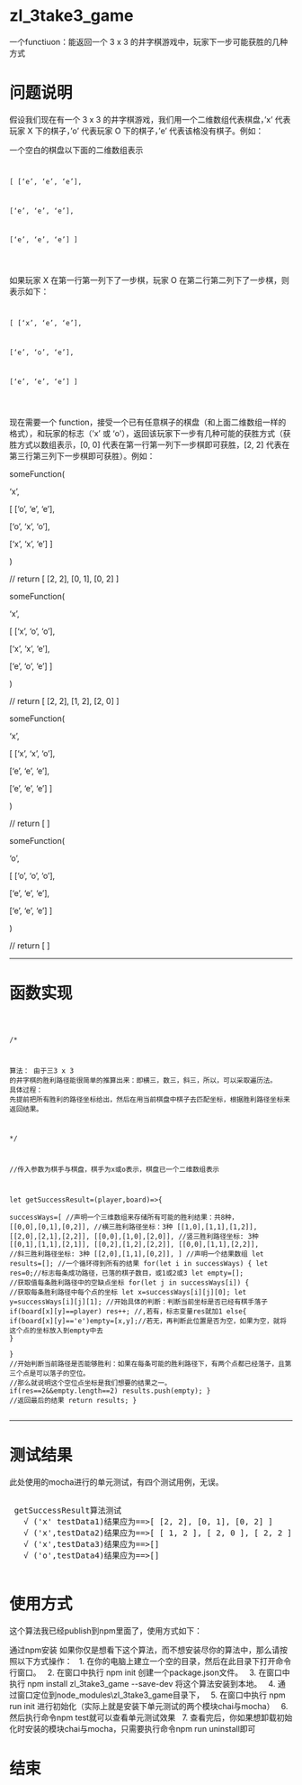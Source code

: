 # zl_3take3_game
一个functiuon：能返回一个 3 x 3 的井字棋游戏中，玩家下一步可能获胜的几种方式


<h1>问题说明</h1>


假设我们现在有一个 3 x 3 的井字棋游戏，我们用一个二维数组代表棋盘，’x’ 代表玩家 X 下的棋子，’o’ 代表玩家 O 下的棋子，’e’ 代表该格没有棋子。例如：

一个空白的棋盘以下面的二维数组表示
<code>

[ [‘e’, ‘e’, ‘e’],

  [‘e’, ‘e’, ‘e’],

  [‘e’, ‘e’, ‘e’] ]

 </code>

如果玩家 X 在第一行第一列下了一步棋，玩家 O 在第二行第二列下了一步棋，则表示如下：
<code>

[ [‘x’, ‘e’, ‘e’],

  [‘e’, ‘o’, ‘e’],

  [‘e’, ‘e’, ‘e’] ]

 </code>

现在需要一个 function，接受一个已有任意棋子的棋盘（和上面二维数组一样的格式），和玩家的标志（’x’ 或 ‘o'），返回该玩家下一步有几种可能的获胜方式（获胜方式以数组表示，[0, 0] 代表在第一行第一列下一步棋即可获胜，[2, 2] 代表在第三行第三列下一步棋即可获胜）。例如：

</code> 

someFunction(

‘x’,

[ [‘o’, ‘e’, ‘e’],

  [‘o’, ‘x’, ‘o’],

  [‘x’, ‘x’, ‘e’] ]

)

// return [ [2, 2], [0, 1], [0, 2] ]

 

someFunction(

‘x’,

[ [‘x’, ‘o’, ‘o’],

  [‘x’, ‘x’, ‘e’],

  [‘e’, ‘o’, ‘e’] ]

)

// return [ [2, 2], [1, 2], [2, 0] ]

 

someFunction(

‘x’,

[ [‘x’, ‘x’, ‘o’],

  [‘e’, ‘e’, ‘e’],

  [‘e’, ‘e’, ‘e’] ]

)

// return [ ]

 

someFunction(

‘o’,

[ [‘o’, ‘o’, ‘o’],

  [‘e’, ‘e’, ‘e’],

  [‘e’, ‘e’, ‘e’] ]

)

// return [ ]
</code>
<hr/>

<h1>函数实现</h1>
<pre>
<code>

/* 

  算法：
       由于三3 x 3 的井字棋的胜利路径能很简单的推算出来：即横三，数三，斜三，所以，可以采取遍历法。
  具体过程：
       先提前把所有胜利的路径坐标给出，然后在用当前棋盘中棋子去匹配坐标，根据胜利路径坐标来返回结果。
	   
*/

//传入参数为棋手与棋盘，棋手为x或o表示，棋盘已一个二维数组表示

let getSuccessResult=(player,board)=>{  
 successWays=[          //声明一个三维数组来存储所有可能的胜利结果：共8种， 
 [[0,0],[0,1],[0,2]],  //横三胜利路径坐标：3种
 [[1,0],[1,1],[1,2]],
 [[2,0],[2,1],[2,2]],
 [[0,0],[1,0],[2,0]],  //竖三胜利路径坐标: 3种
 [[0,1],[1,1],[2,1]],
 [[0,2],[1,2],[2,2]],
 [[0,0],[1,1],[2,2]],  //斜三胜利路径坐标: 3种
 [[2,0],[1,1],[0,2]],
 ]
 //声明一个结果数组
 let results=[];
 //一个循环得到所有的结果
 for(let i in successWays)
 {
   let res=0;//标志每条成功路径，已落的棋子数目，或1或2或3
   let empty=[]; //获取值每条胜利路径中的空缺点坐标
   for(let j in successWays[i])
    {
	   //获取每条胜利路径中每个点的坐标
	   let x=successWays[i][j][0];
	   let y=successWays[i][j][1];
	   //开始具体的判断：判断当前坐标是否已经有棋手落子
	   if(board[x][y]==player) res++; //,若有，标志变量res就加1
	   else{
		   if(board[x][y]=='e')empty=[x,y];//若无，再判断此位置是否为空，如果为空，就将这个点的坐标放入到empty中去
	   }  
    }
  //开始判断当前路径是否能够胜利：如果在每条可能的胜利路径下，有两个点都已经落子，且第三个点是可以落子的空位。
  //那么就说明这个空位点坐标是我们想要的结果之一。
  if(res==2&&empty.length==2) results.push(empty);
 }
 //返回最后的结果
 return results;
}
</code>
</pre>
<hr/>
<h1>测试结果</h1>
此处使用的mocha进行的单元测试，有四个测试用例，无误。
<pre>
</code>
 getSuccessResult算法测试
   √ ('x' testData1)结果应为==>[ [2, 2], [0, 1], [0, 2] ]
   √ ('x',testData2)结果应为==>[ [ 1, 2 ], [ 2, 0 ], [ 2, 2 ] ]
   √ ('x',testData3)结果应为==>[]
   √ ('o',testData4)结果应为==>[]
</code>
</pre> 

<h1>使用方式</h1>

这个算法我已经publish到npm里面了，使用方式如下：

通过npm安装
    如果你仅是想看下这个算法，而不想安装尽你的算法中，那么请按照以下方式操作：
    1. 在你的电脑上建立一个空的目录，然后在此目录下打开命令行窗口。
    2. 在窗口中执行 npm init 创建一个package.json文件。
    3. 在窗口中执行 npm install zl_3take3_game --save-dev 将这个算法安装到本地。
    4. 通过窗口定位到node_modules\zl_3take3_game目录下，
    5. 在窗口中执行 npm run init 进行初始化（实际上就是安装下单元测试的两个模块chai与mocha）
    6. 然后执行命令npm test就可以查看单元测试效果
    7. 查看完后，你如果想卸载初始化时安装的模块chai与mocha，只需要执行命令npm run uninstall即可

<h1>结束</h1>


